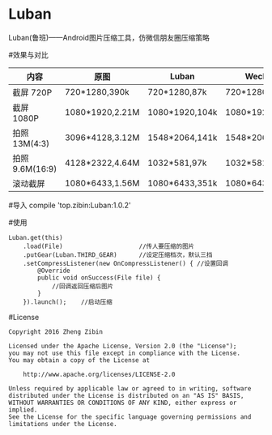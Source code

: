 # Luban
Luban(鲁班)——Android图片压缩工具，仿微信朋友圈压缩策略

#效果与对比

内容 | 原图 | Luban | Wechat
---|---|---|---
截屏 720P |720*1280,390k|720*1280,87k|720*1280,56k
截屏 1080P|1080*1920,2.21M|1080*1920,104k|1080*1920,112k
拍照 13M(4:3)|3096*4128,3.12M|1548*2064,141k|1548*2064,147k
拍照 9.6M(16:9)|4128*2322,4.64M|1032*581,97k|1032*581,74k
滚动截屏|1080*6433,1.56M|1080*6433,351k|1080*6433,482k

#导入
    compile 'top.zibin:Luban:1.0.2'
    
#使用
    
    Luban.get(this)
        .load(File)                     //传人要压缩的图片
        .putGear(Luban.THIRD_GEAR)      //设定压缩档次，默认三挡
        .setCompressListener(new OnCompressListener() { //设置回调
            @Override
            public void onSuccess(File file) {
                //回调返回压缩后图片
            }
        }).launch();    //启动压缩
        
#License

    Copyright 2016 Zheng Zibin
    
    Licensed under the Apache License, Version 2.0 (the "License");
    you may not use this file except in compliance with the License.
    You may obtain a copy of the License at
    
        http://www.apache.org/licenses/LICENSE-2.0
    
    Unless required by applicable law or agreed to in writing, software
    distributed under the License is distributed on an "AS IS" BASIS,
    WITHOUT WARRANTIES OR CONDITIONS OF ANY KIND, either express or implied.
    See the License for the specific language governing permissions and
    limitations under the License.

